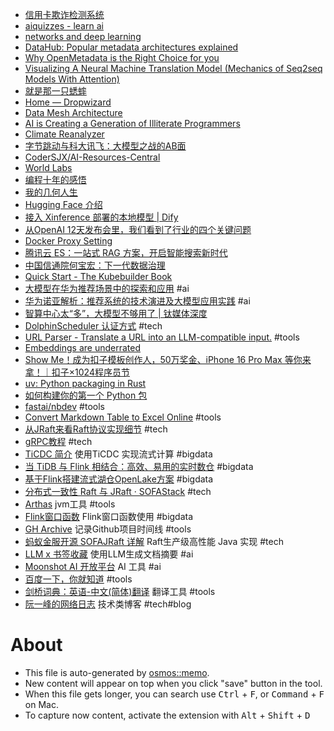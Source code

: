 - [信用卡欺诈检测系统](https://fraud-detection-handbook.github.io/fraud-detection-handbook/Chapter_2_Background/FDS.html)
- [aiquizzes - learn ai](https://aiquizzes.com/)
- [networks and deep learning](http://neuralnetworksanddeeplearning.com/chap1.html)
- [DataHub: Popular metadata architectures explained](https://www.linkedin.com/blog/engineering/data-management/datahub-popular-metadata-architectures-explained)
- [Why OpenMetadata is the Right Choice for you](https://blog.open-metadata.org/why-openmetadata-is-the-right-choice-for-you-59e329163cac)
- [Visualizing A Neural Machine Translation Model (Mechanics of Seq2seq Models With Attention)](https://jalammar.github.io/visualizing-neural-machine-translation-mechanics-of-seq2seq-models-with-attention/)
- [就是那一只蟋蟀](https://baike.baidu.com/item/%E5%B0%B1%E6%98%AF%E9%82%A3%E4%B8%80%E5%8F%AA%E8%9F%8B%E8%9F%80/10258960)
- [Home — Dropwizard](https://www.dropwizard.io/en/stable/)
- [Data Mesh Architecture](https://www.datamesh-architecture.com/)
- [AI is Creating a Generation of Illiterate Programmers](https://nmn.gl/blog/ai-illiterate-programmers)
- [Climate Reanalyzer](https://climatereanalyzer.org/clim/t2_daily/?dm_id=world)
- [字节跳动与科大讯飞：大模型之战的AB面](https://mp.weixin.qq.com/s/OOO-LyKI8Hfdt2nGbOnu3Q)
- [CoderSJX/AI-Resources-Central](https://github.com/CoderSJX/AI-Resources-Central)
- [World Labs](https://www.worldlabs.ai/)
- [编程十年的感悟](https://ramsayleung.github.io/zh/post/2024/%E7%BC%96%E7%A8%8B%E5%8D%81%E5%B9%B4%E7%9A%84%E6%84%9F%E6%82%9F/)
- [我的几何人生](http://paper.people.com.cn/rmrb/pc/content/202412/21/content_30047414.html)
- [Hugging Face 介绍](https://www.baihezi.com/post/990.html)
- [接入 Xinference 部署的本地模型 | Dify](https://docs.dify.ai/zh-hans/development/models-integration/xinference)
- [从OpenAI 12天发布会里，我们看到了行业的四个关键问题](https://mp.weixin.qq.com/s/X14ZYASRnKjMqysIDqU75A)
- [Docker Proxy Setting](https://docs.docker.com/desktop/settings-and-maintenance/settings/)
- [腾讯云 ES：一站式 RAG 方案，开启智能搜索新时代](https://mp.weixin.qq.com/s/jGHmg2NwJ1IfiZMc79PwHg)
- [中国信通院何宝宏：下一代数据治理](https://mp.weixin.qq.com/s/uFzfcElKgiYfyAWh3hIKVA)
- [Quick Start - The Kubebuilder Book](https://book.kubebuilder.io/quick-start.html)
- [大模型在华为推荐场景中的探索和应用](https://www.infoq.cn/article/ce3scr4bv5a4tfqqrht4) #ai
- [华为诺亚解析：推荐系统的技术演进及大模型应用实践](https://mp.weixin.qq.com/s/4u7gBrsiXhOUa5ii6_yTLg) #ai
- [智算中心太“多”，大模型不够用了 | 钛媒体深度](https://mp.weixin.qq.com/s/Mpy-AbQmu5y2PLXfyNxkFw)
- [DolphinScheduler 认证方式](https://dolphinscheduler.apache.org/zh-cn/docs/3.2.2/guide/security/authentication-type) #tech
- [URL Parser - Translate a URL into an LLM-compatible input.](https://www.urlparser.online/) #tools
- [Embeddings are underrated](https://technicalwriting.dev/data/embeddings.html)
- [Show Me！成为扣子模板创作人，50万奖金、iPhone 16 Pro Max 等你来拿！｜扣子×1024程序员节](https://mp.weixin.qq.com/s/CRxT9UTuD1dH53ePwi-_Zw)
- [uv: Python packaging in Rust](https://astral.sh/blog/uv)
- [如何构建你的第一个 Python 包](https://www.freecodecamp.org/chinese/news/build-your-first-python-package/)
- [fastai/nbdev](https://github.com/fastai/nbdev) #tools
- [Convert Markdown Table to Excel Online](https://tableconvert.com/markdown-to-excel) #tools
- [从JRaft来看Raft协议实现细节](https://www.cnblogs.com/luozhiyun/p/13150808.html) #tech
- [gRPC教程](https://juejin.cn/post/7191008929986379836) #tech
- [TiCDC 简介](https://docs.pingcap.com/zh/tidb/stable/ticdc-overview) 使用TiCDC 实现流式计算 #bigdata
- [当 TiDB 与 Flink 相结合：高效、易用的实时数仓](https://xie.infoq.cn/article/ae647442a9c5b8d7d9cc3b10b) #bigdata
- [基于Flink搭建流式湖仓OpenLake方案](https://help.aliyun.com/zh/flink/) #bigdata
- [分布式一致性 Raft 与 JRaft · SOFAStack](https://www.sofastack.tech/projects/sofa-jraft/consistency-raft-jraft/) #tech
- [Arthas](https://arthas.aliyun.com/doc/install-detail.html) jvm工具 #tools
- [Flink窗口函数](https://nightlies.apache.org/flink/flink-docs-release-1.20/zh/docs/dev/table/sql/queries/window-tvf/) Flink窗口函数使用 #bigdata
- [GH Archive](https://www.gharchive.org/) 记录Github项目时间线 #tools
- [蚂蚁金服开源 SOFAJRaft 详解](https://www.sofastack.tech/blog/sofa-jraft-deep-dive/) Raft生产级高性能 Java 实现 #tech
- [LLM x 书签收藏](https://nekonull.me/posts/llm_x_bookmark/) 使用LLM生成文档摘要 #ai
- [Moonshot AI 开放平台](https://platform.moonshot.cn/docs/intro) AI 工具 #ai
- [百度一下，你就知道](https://www.baidu.com/) #tools
- [剑桥词典：英语-中文(简体)翻译](https://dictionary.cambridge.org/zhs/%E8%AF%8D%E5%85%B8/%E8%8B%B1%E8%AF%AD-%E6%B1%89%E8%AF%AD-%E7%AE%80%E4%BD%93/) 翻译工具 #tools
- [阮一峰的网络日志](http://ruanyifeng.com/blog/) 技术类博客 #tech#blog

# About

- This file is auto-generated by [osmos::memo](https://github.com/osmoscraft/osmosmemo).
- New content will appear on top when you click "save" button in the tool.
- When this file gets longer, you can search use <kbd>Ctrl</kbd> + <kbd>F</kbd>, or <kbd>Command</kbd> + <kbd>F</kbd> on Mac.
- To capture now content, activate the extension with <kbd>Alt</kbd> + <kbd>Shift</kbd> + <kbd>D</kbd>
